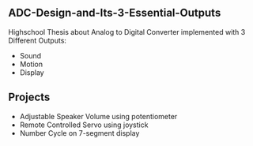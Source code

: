## ADC-Design-and-Its-3-Essential-Outputs

Highschool Thesis about Analog to Digital Converter implemented with 
3 Different Outputs:
- Sound 
- Motion
- Display


## Projects
- Adjustable Speaker Volume using potentiometer
- Remote Controlled Servo using joystick
- Number Cycle on 7-segment display


